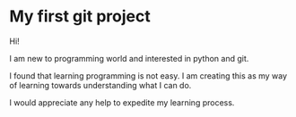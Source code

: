 # My first git project
Hi!

I am new to programming world and interested in python and git. 

I found that learning programming is not easy. I am creating this as my way of learning towards understanding what I can do. 

I would appreciate any help to expedite my learning process.
